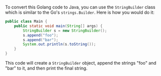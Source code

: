 To convert this Golang code to Java, you can use the `StringBuilder` class which is similar to the Go's `strings.Builder`. Here is how you would do it:

```java
public class Main {
    public static void main(String[] args) {
        StringBuilder s = new StringBuilder();
        s.append("foo");
        s.append("bar");
        System.out.println(s.toString());
    }
}
```

This code will create a `StringBuilder` object, append the strings "foo" and "bar" to it, and then print the final string.
